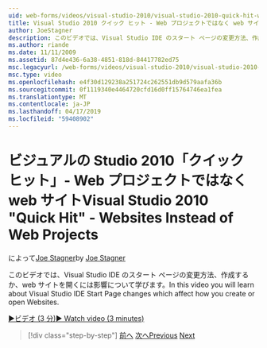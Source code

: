 ```yaml
---
uid: web-forms/videos/visual-studio-2010/visual-studio-2010-quick-hit-websites-instead-of-web-projects
title: Visual Studio 2010 クイック ヒット - Web プロジェクトではなく web サイト |Microsoft Docs
author: JoeStagner
description: このビデオでは、Visual Studio IDE のスタート ページの変更方法、作成するか、web サイトを開くには影響について学びます。
ms.author: riande
ms.date: 11/11/2009
ms.assetid: 87d4e436-6a38-4851-818d-84417782ed75
msc.legacyurl: /web-forms/videos/visual-studio-2010/visual-studio-2010-quick-hit-websites-instead-of-web-projects
msc.type: video
ms.openlocfilehash: e4f30d129238a251724c262551db9d579aafa36b
ms.sourcegitcommit: 0f1119340e4464720cfd16d0ff15764746ea1fea
ms.translationtype: MT
ms.contentlocale: ja-JP
ms.lasthandoff: 04/17/2019
ms.locfileid: "59408902"
---
```

# <a name="visual-studio-2010-quick-hit---websites-instead-of-web-projects"></a><span data-ttu-id="72ed3-103">ビジュアルの Studio 2010「クイック ヒット」- Web プロジェクトではなく web サイト</span><span class="sxs-lookup"><span data-stu-id="72ed3-103">Visual Studio 2010 "Quick Hit" - Websites Instead of Web Projects</span></span>

<span data-ttu-id="72ed3-104">によって[Joe Stagner](https://github.com/JoeStagner)</span><span class="sxs-lookup"><span data-stu-id="72ed3-104">by [Joe Stagner](https://github.com/JoeStagner)</span></span>

<span data-ttu-id="72ed3-105">このビデオでは、Visual Studio IDE のスタート ページの変更方法、作成するか、web サイトを開くには影響について学びます。</span><span class="sxs-lookup"><span data-stu-id="72ed3-105">In this video you will learn about Visual Studio IDE Start Page changes which affect how you create or open Websites.</span></span> 

[<span data-ttu-id="72ed3-106">&#9654;ビデオ (3 分)</span><span class="sxs-lookup"><span data-stu-id="72ed3-106">&#9654; Watch video (3 minutes)</span></span>](https://channel9.msdn.com/Blogs/ASP-NET-Site-Videos/visual-studio-2010-quick-hit-websites-instead-of-web-projects)

> [!div class="step-by-step"]
> <span data-ttu-id="72ed3-107">[前へ](visual-studio-2010-quick-hit-new-multi-targeting.md)
> [次へ](visual-studio-2010-quick-hit-snippets-intellisense.md)</span><span class="sxs-lookup"><span data-stu-id="72ed3-107">[Previous](visual-studio-2010-quick-hit-new-multi-targeting.md)
[Next](visual-studio-2010-quick-hit-snippets-intellisense.md)</span></span>
